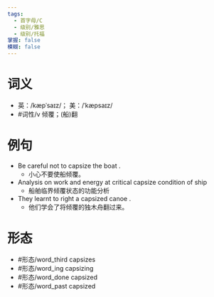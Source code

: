 ```yaml
---
tags:
  - 首字母/C
  - 级别/雅思
  - 级别/托福
掌握: false
模糊: false
---
```

# 词义
- 英：/kæpˈsaɪz/； 美：/ˈkæpsaɪz/
- #词性/v  倾覆；(船)翻
# 例句
- Be careful not to capsize the boat .
	- 小心不要使船倾覆。
- Analysis on work and energy at critical capsize condition of ship
	- 船舶临界倾覆状态的功能分析
- They learnt to right a capsized canoe .
	- 他们学会了将倾覆的独木舟翻过来。
# 形态
- #形态/word_third capsizes
- #形态/word_ing capsizing
- #形态/word_done capsized
- #形态/word_past capsized
